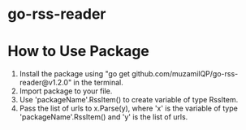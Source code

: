 # go-rss-reader
<h1>How to Use Package</h1>
<ol>
<li>Install the package using "go get github.com/muzamilQP/go-rss-reader@v1.2.0" in the terminal.</li>
<li>Import package to your file.</li>
<li>Use 'packageName'.RssItem() to create variable of type RssItem.</li>
<li>Pass the list of urls to x.Parse(y), where 'x' is the variable of type 'packageName'.RssItem() and 'y' is the list of urls.</li>
</ol>